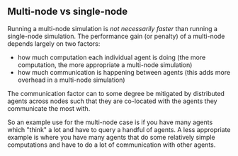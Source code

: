 ## Multi-node vs single-node

Running a multi-node simulation is _not necessarily faster_ than running a single-node simulation. The performance gain (or penalty) of a multi-node depends largely on two factors:

- how much computation each individual agent is doing (the more computation, the more appropriate a multi-node simulation)
- how much communication is happening between agents (this adds more overhead in a multi-node simulation)

The communication factor can to some degree be mitigated by distributed agents across nodes such that they are co-located with the agents they communicate the most with.

So an example use for the multi-node case is if you have many agents which "think" a lot and have to query a handful of agents. A less appropriate example is where you have many agents that do some relatively simple computations and have to do a lot of communication with other agents.
